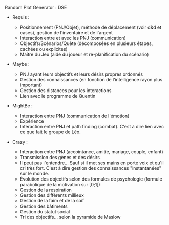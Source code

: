 Random Plot Generator : DSE

* Requis :
  * Positionnement (PNJ/Objet), méthode de déplacement (voir d&d et cases), gestion de l'inventaire et de l'argent
  * Interaction entre et avec les PNJ (communication)
  * Objectifs/Scénarios/Quête (décomposées en plusieurs étapes, cachées ou explicites)
  * Maître du Jeu (aide du joueur et re-planification du scénario)

* Maybe :
  * PNJ ayant leurs objectifs et leurs désirs propres ordonnés
  * Gestion des connaissances (en fonction de l’intelligence rayon plus important)
  * Gestion des distances pour les interactions
  * Lien avec le programme de Quentin

* MightBe :
  * Interaction entre PNJ (communication de l'émotion)
  * Expérience
  * Interaction entre PNJ et path finding (combat). C'est à dire lien avec ce que fait le groupe de Léo.

* Crazy :
  * Interaction entre PNJ (accointance, amitié, mariage, couple, enfant)
  * Transmission des gènes et des désirs
  * Il peut pas l'entendre... Sauf si il met ses mains en porte voix et qu'il cri très fort. C'est à dire gestion des connaissances "instantanées" sur le monde.
  * Évolution des objectifs selon des formules de psychologie (formule parabolique de la motivation sur [0;1])
  * Gestion de la respiration
  * Gestion des différents millieux
  * Gestion de la faim et de la soif
  * Gestion des bâtiments
  * Gestion du statut social
  * Tri des objectifs... selon la pyramide de Maslow
